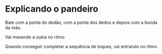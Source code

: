 # Explicando o pandeiro

Bate com a ponta do dedão, com a ponta dos dedos e depois com a bunda da mão.

Vai mexendo a outra no ritmo

Quando conseguir completar a sequência de toques, vai entrando no ritmo